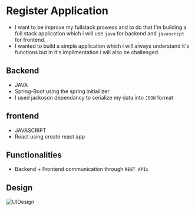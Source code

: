 # Register Application
- I want to be improve my fullstack prowess and to do that I'm building a full stack application which i will use `java` for backend and `javascript` for frontend.
- I wanted to build a simple application which i will always understand it's functions but in it's  implimentation i will also be challenged.

## Backend 
- JAVA
- Spring-Boot using the spring initiailizer
- I used jackoson dependancy to serialize my data into `JSON` format
## frontend 
- JAVASCRIPT
- React using create react app

## Functionalities
- Backend + Frontend communication through `REST APIs`

## Design
![UIDesign](https://github.com/Ntshangase/register-frontend/assets/62051440/3dead938-f995-472a-ba03-e98f7cc2ec5d)

